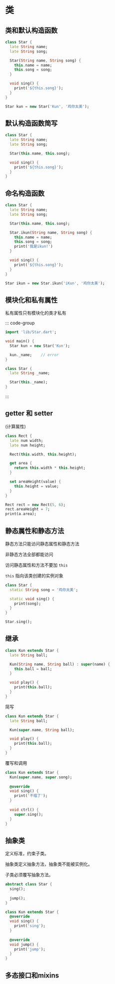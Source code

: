 # 类

## 类和默认构造函数

```dart
class Star {
  late String name;
  late String song;

  Star(String name, String song) {
    this.name = name;
    this.song = song;
  }

  void sing() {
    print('${this.song}');
  }
}

Star kun = new Star('Kun', '鸡你太美');
```

## 默认构造函数简写

```dart
class Star {
  late String name;
  late String song;

  Star(this.name, this.song);

  void sing() {
    print('${this.song}');
  }
}
```

## 命名构造函数

```dart
class Star {
  late String name;
  late String song;

  Star(this.name, this.song);

  Star.ikun(String name, String song) {
    this.name = name;
    this.song = song;
    print('我是ikun!')
  }

  void sing() {
    print('${this.song}');
  }
}

Star ikun = new Star.ikun('iKun', '鸡你太美');
```

## 模块化和私有属性

私有属性只有模块化的类才私有

::: code-group

```dart [main]
import 'lib/Star.dart';

void main() {
  Star kun = new Star('Kun');

  kun._name;	// error
}
```

```dart [Star]
class Star {
  late String _name;

  Star(this._name);
}
```

:::

## getter 和 setter

(计算属性)

```dart
class Rect {
  late num width;
  late num height;

  Rect(this.width, this.height);

  get area {
    return this.width * this.height;
  }

  set areaHeight(value) {
    this.height = value;
  }
}

Rect rect = new Rect(5, 6);
rect.areaHeight = 7;
print(a.area);
```

## 静态属性和静态方法

静态方法只能访问静态属性和静态方法

非静态方法全部都能访问

访问静态属性和方法不要加 `this`

`this` 指向该类创建的实例对象

```dart
class Star {
  static String song = '鸡你太美';

  static void sing() {
    print(song);
  }
}

Star.sing();
```

## 继承

```dart
class Kun extends Star {
  late String ball;

  Kun(String name, String ball) : super(name) {
    this.ball = ball;
  }

  void play() {
    print(this.ball);
  }
}
```

简写

```dart
class Kun extends Star {
  late String ball;

  Kun(super.name, String ball);

  void play() {
    print(this.ball);
  }
}
```

覆写和调用

```dart
class Kun extends Star {
  Kun(super.name, super.song);
  
  @override
  void sing() {
    print('不唱了');
  }
  
  void ctrl() {
    super.sing();
  }
}
```

## 抽象类

定义标准，约束子类。

抽象类定义抽象方法，抽象类不能被实例化。

子类必须覆写抽象方法。

```dart
abstract class Star {
  sing();
  
  jump();
}

class Kun extends Star {
  @override
  void sing() {
    print('sing');
  }
  
  @override
  void jump() {
    print('jump');
  }
}
```

## 多态接口和mixins
